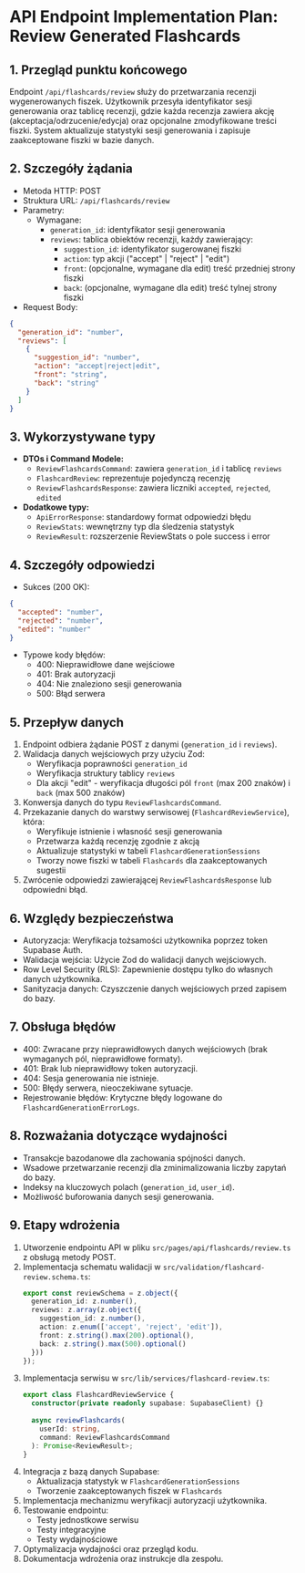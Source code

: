 # API Endpoint Implementation Plan: Review Generated Flashcards

## 1. Przegląd punktu końcowego
Endpoint `/api/flashcards/review` służy do przetwarzania recenzji wygenerowanych fiszek. Użytkownik przesyła identyfikator sesji generowania oraz tablicę recenzji, gdzie każda recenzja zawiera akcję (akceptacja/odrzucenie/edycja) oraz opcjonalne zmodyfikowane treści fiszki. System aktualizuje statystyki sesji generowania i zapisuje zaakceptowane fiszki w bazie danych.

## 2. Szczegóły żądania
- Metoda HTTP: POST
- Struktura URL: `/api/flashcards/review`
- Parametry:
  - Wymagane:
    - `generation_id`: identyfikator sesji generowania
    - `reviews`: tablica obiektów recenzji, każdy zawierający:
      - `suggestion_id`: identyfikator sugerowanej fiszki
      - `action`: typ akcji ("accept" | "reject" | "edit")
      - `front`: (opcjonalne, wymagane dla edit) treść przedniej strony fiszki
      - `back`: (opcjonalne, wymagane dla edit) treść tylnej strony fiszki
- Request Body:
```json
{
  "generation_id": "number",
  "reviews": [
    {
      "suggestion_id": "number",
      "action": "accept|reject|edit",
      "front": "string",
      "back": "string"
    }
  ]
}
```

## 3. Wykorzystywane typy
- **DTOs i Command Modele:**
  - `ReviewFlashcardsCommand`: zawiera `generation_id` i tablicę `reviews`
  - `FlashcardReview`: reprezentuje pojedynczą recenzję
  - `ReviewFlashcardsResponse`: zawiera liczniki `accepted`, `rejected`, `edited`
- **Dodatkowe typy:**
  - `ApiErrorResponse`: standardowy format odpowiedzi błędu
  - `ReviewStats`: wewnętrzny typ dla śledzenia statystyk
  - `ReviewResult`: rozszerzenie ReviewStats o pole success i error

## 4. Szczegóły odpowiedzi
- Sukces (200 OK):
```json
{
  "accepted": "number",
  "rejected": "number",
  "edited": "number"
}
```
- Typowe kody błędów:
  - 400: Nieprawidłowe dane wejściowe
  - 401: Brak autoryzacji
  - 404: Nie znaleziono sesji generowania
  - 500: Błąd serwera

## 5. Przepływ danych
1. Endpoint odbiera żądanie POST z danymi (`generation_id` i `reviews`).
2. Walidacja danych wejściowych przy użyciu Zod:
   - Weryfikacja poprawności `generation_id`
   - Weryfikacja struktury tablicy `reviews`
   - Dla akcji "edit" - weryfikacja długości pól `front` (max 200 znaków) i `back` (max 500 znaków)
3. Konwersja danych do typu `ReviewFlashcardsCommand`.
4. Przekazanie danych do warstwy serwisowej (`FlashcardReviewService`), która:
   - Weryfikuje istnienie i własność sesji generowania
   - Przetwarza każdą recenzję zgodnie z akcją
   - Aktualizuje statystyki w tabeli `FlashcardGenerationSessions`
   - Tworzy nowe fiszki w tabeli `Flashcards` dla zaakceptowanych sugestii
5. Zwrócenie odpowiedzi zawierającej `ReviewFlashcardsResponse` lub odpowiedni błąd.

## 6. Względy bezpieczeństwa
- Autoryzacja: Weryfikacja tożsamości użytkownika poprzez token Supabase Auth.
- Walidacja wejścia: Użycie Zod do walidacji danych wejściowych.
- Row Level Security (RLS): Zapewnienie dostępu tylko do własnych danych użytkownika.
- Sanityzacja danych: Czyszczenie danych wejściowych przed zapisem do bazy.

## 7. Obsługa błędów
- 400: Zwracane przy nieprawidłowych danych wejściowych (brak wymaganych pól, nieprawidłowe formaty).
- 401: Brak lub nieprawidłowy token autoryzacji.
- 404: Sesja generowania nie istnieje.
- 500: Błędy serwera, nieoczekiwane sytuacje.
- Rejestrowanie błędów: Krytyczne błędy logowane do `FlashcardGenerationErrorLogs`.

## 8. Rozważania dotyczące wydajności
- Transakcje bazodanowe dla zachowania spójności danych.
- Wsadowe przetwarzanie recenzji dla zminimalizowania liczby zapytań do bazy.
- Indeksy na kluczowych polach (`generation_id`, `user_id`).
- Możliwość buforowania danych sesji generowania.

## 9. Etapy wdrożenia
1. Utworzenie endpointu API w pliku `src/pages/api/flashcards/review.ts` z obsługą metody POST.
2. Implementacja schematu walidacji w `src/validation/flashcard-review.schema.ts`:
   ```typescript
   export const reviewSchema = z.object({
     generation_id: z.number(),
     reviews: z.array(z.object({
       suggestion_id: z.number(),
       action: z.enum(['accept', 'reject', 'edit']),
       front: z.string().max(200).optional(),
       back: z.string().max(500).optional()
     }))
   });
   ```
3. Implementacja serwisu w `src/lib/services/flashcard-review.ts`:
   ```typescript
   export class FlashcardReviewService {
     constructor(private readonly supabase: SupabaseClient) {}
     
     async reviewFlashcards(
       userId: string,
       command: ReviewFlashcardsCommand
     ): Promise<ReviewResult>;
   }
   ```
4. Integracja z bazą danych Supabase:
   - Aktualizacja statystyk w `FlashcardGenerationSessions`
   - Tworzenie zaakceptowanych fiszek w `Flashcards`
5. Implementacja mechanizmu weryfikacji autoryzacji użytkownika.
6. Testowanie endpointu:
   - Testy jednostkowe serwisu
   - Testy integracyjne
   - Testy wydajnościowe
7. Optymalizacja wydajności oraz przegląd kodu.
8. Dokumentacja wdrożenia oraz instrukcje dla zespołu. 